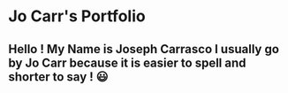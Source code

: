 # Jo Carr's Portfolio
## Hello ! My Name is Joseph Carrasco  I usually go by Jo Carr because it is easier to spell and shorter to say ! :smiley:
